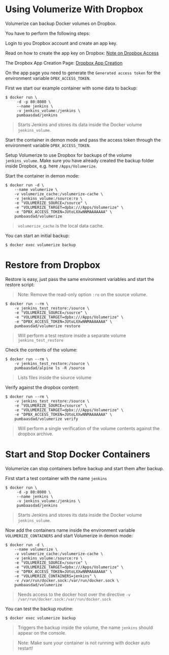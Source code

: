 # Using Volumerize With Dropbox

Volumerize can backup Docker volumes on Dropbox.

You have to perform the following steps:

Login to you Dropbox account and create an app key.

Read on how to create the app key on Dropbox: [Note on Dropbox Access](http://duplicity.nongnu.org/duplicity.1.html#toc12)

The Dropbox App Creation Page: [Dropbox App Creation](https://www.dropbox.com/developers/apps/create)

On the app page you need to generate the `Generated access token` for the environment variable `DPBX_ACCESS_TOKEN`.

First we start our example container with some data to backup:

~~~~
$ docker run \
     -d -p 80:8080 \
     --name jenkins \
     -v jenkins_volume:/jenkins \
     pumbaasdad/jenkins
~~~~

> Starts Jenkins and stores its data inside the Docker volume `jenkins_volume`.

Start the container in demon mode and pass the access token through the environment variable `DPBX_ACCESS_TOKEN`.

Setup Volumerize to use Dropbox for backups of the volume `jenkins_volume`. Make sure you have already created the backup folder inside Dropbox, e.g. here `/Apps/Volumerize`.

Start the container in demon mode:

~~~~
$ docker run -d \
    --name volumerize \
    -v volumerize_cache:/volumerize-cache \
    -v jenkins_volume:/source:ro \
    -e "VOLUMERIZE_SOURCE=/source" \
    -e "VOLUMERIZE_TARGET=dpbx:///Apps/Volumerize" \
    -e "DPBX_ACCESS_TOKEN=JUtoLXXwNNMAAAAAAA" \
    pumbaasdad/volumerize
~~~~

> `volumerize_cache` is the local data cache.

You can start an initial backup:

~~~~
$ docker exec volumerize backup
~~~~

# Restore from Dropbox

Restore is easy, just pass the same environment variables and start the restore script:

> Note: Remove the read-only option `:ro` on the source volume.

~~~~
$ docker run --rm \
    -v jenkins_test_restore:/source \
    -e "VOLUMERIZE_SOURCE=/source" \
    -e "VOLUMERIZE_TARGET=dpbx:///Apps/Volumerize" \
    -e "DPBX_ACCESS_TOKEN=JUtoLXXwNNMAAAAAAA" \
    pumbaasdad/volumerize restore
~~~~

> Will perform a test restore inside a separate volume `jenkins_test_restore`

Check the contents of the volume:

~~~~
$ docker run --rm \
    -v jenkins_test_restore:/source \
    pumbaasdad/alpine ls -R /source
~~~~

> Lists files inside the source volume

Verify against the dropbox content:

~~~~
$ docker run --rm \
    -v jenkins_test_restore:/source \
    -e "VOLUMERIZE_SOURCE=/source" \
    -e "VOLUMERIZE_TARGET=dpbx:///Apps/Volumerize" \
    -e "DPBX_ACCESS_TOKEN=JUtoLXXwNNMAAAAAAA" \
    pumbaasdad/volumerize verify
~~~~

> Will perform a single verification of the volume contents against the dropbox archive.

# Start and Stop Docker Containers

Volumerize can stop containers before backup and start them after backup.

First start a test container with the name `jenkins`

~~~~
$ docker run \
     -d -p 80:8080 \
     --name jenkins \
     -v jenkins_volume:/jenkins \
     pumbaasdad/jenkins
~~~~

> Starts Jenkins and stores its data inside the Docker volume `jenkins_volume`.

Now add the containers name inside the environment variable `VOLUMERIZE_CONTAINERS` and start Volumerize in demon mode:

~~~~
$ docker run -d \
    --name volumerize \
    -v volumerize_cache:/volumerize-cache \
    -v jenkins_volume:/source:ro \
    -e "VOLUMERIZE_SOURCE=/source" \
    -e "VOLUMERIZE_TARGET=dpbx:///Apps/Volumerize" \
    -e "DPBX_ACCESS_TOKEN=JUtoLXXwNNMAAAAAAA" \
    -e "VOLUMERIZE_CONTAINERS=jenkins" \
    -v /var/run/docker.sock:/var/run/docker.sock \
    pumbaasdad/volumerize
~~~~

> Needs access to the docker host over the directive `-v /var/run/docker.sock:/var/run/docker.sock`

You can test the backup routine:

~~~~
$ docker exec volumerize backup
~~~~

> Triggers the backup inside the volume, the name `jenkins` should appear on the console.

> Note: Make sure your container is not running with docker auto restart!
